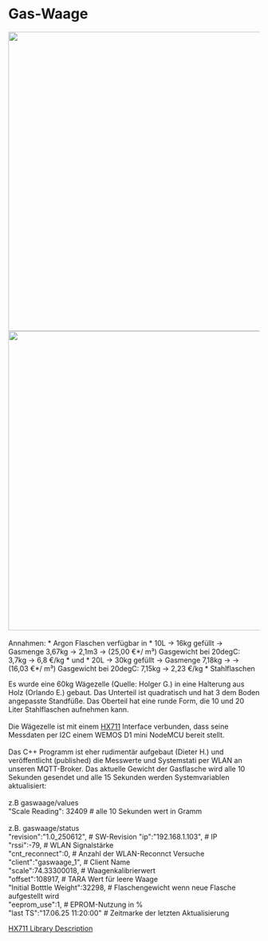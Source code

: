# Gas-Waage
<img src="https://github.com/user-attachments/assets/dea2768a-bedc-4f4e-ba46-a16eebc33680" width="600">
<img src="https://github.com/user-attachments/assets/aa4500d2-756e-4b84-8dfc-c6fe966331bc" width="600" height=""> <br><br>
Annahmen:
* Argon Flaschen verfügbar in 
* 10L -> 16kg gefüllt -> Gasmenge 3,67kg -> 2,1m3 -> (25,00 €*/ m³) Gasgewicht bei 20degC: 3,7kg -> 6,8 €/kg
* und 
* 20L -> 30kg gefüllt -> Gasmenge 7,18kg ->   -> (16,03 €*/ m³) Gasgewicht bei 20degC: 7,15kg -> 2,23 €/kg
* Stahlflaschen

Es wurde eine 60kg Wägezelle (Quelle: Holger G.) in eine Halterung aus Holz (Orlando E.) gebaut. Das Unterteil ist quadratisch und hat 3 dem Boden angepasste Standfüße.
Das Oberteil hat eine runde Form, die 10 und 20 Liter Stahlflaschen aufnehmen kann.<br><br>
Die Wägezelle ist mit einem [HX711](https://github.com/RobTillaart/HX711/tree/master) Interface verbunden, dass seine Messdaten per I2C einem WEMOS D1 mini NodeMCU bereit stellt.<br><br>
Das C++ Programm ist eher rudimentär aufgebaut (Dieter H.) und veröffentlicht (published) die Messwerte und Systemstati per WLAN an unseren MQTT-Broker.
Das aktuelle Gewicht der Gasflasche wird alle 10 Sekunden gesendet und alle 15 Sekunden werden Systemvariablen aktualisiert:
<br><br>
z.B gaswaage/values   
"Scale Reading": 32409  # alle 10 Sekunden wert in Gramm<br><br>
z.B. gaswaage/status  
"revision":"1.0_250612", # SW-Revision 
"ip":"192.168.1.103",  # IP  
"rssi":-79,  # WLAN Signalstärke  
"cnt_reconnect":0,  # Anzahl der WLAN-Reconnct Versuche  
"client":"gaswaage_1",  # Client Name  
"scale":74.33300018,  # Waagenkalibrierwert  
"offset":108917,  # TARA Wert für leere Waage  
"Initial Botttle Weight":32298,  # Flaschengewicht wenn neue Flasche aufgestellt wird  
"eeprom_use":1,  # EPROM-Nutzung in %  
"last TS":"17.06.25 11:20:00"  # Zeitmarke der letzten Aktualisierung  

[HX711 Library Description](https://github.com/RobTillaart/HX711/tree/master)
